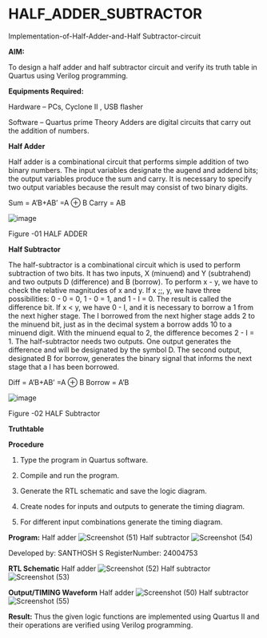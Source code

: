 # HALF_ADDER_SUBTRACTOR

Implementation-of-Half-Adder-and-Half Subtractor-circuit

**AIM:**

To design a half adder and half subtractor circuit and verify its truth table in Quartus using Verilog programming.

**Equipments Required:**

Hardware – PCs, Cyclone II , USB flasher 

Software – Quartus prime Theory Adders are digital circuits that carry out the addition of numbers.

**Half Adder**

Half adder is a combinational circuit that performs simple addition of two binary numbers. The input variables designate the augend and addend bits; the output variables produce the sum and carry. It is necessary to specify two output variables because the result may consist of two binary digits.

Sum = A’B+AB’ =A ⊕ B Carry = AB

![image](https://github.com/naavaneetha/HALF_ADDER_SUBTRACTOR/assets/154305477/bd4a0b2c-cdbc-4184-ab08-81578f121e1f)

Figure -01 HALF ADDER

**Half Subtractor**

The half-subtractor is a combinational circuit which is used to perform subtraction of two bits. It has two inputs, X (minuend) and Y (subtrahend) and two outputs D (difference) and B (borrow). To perform x - y, we have to check the relative magnitudes of x and y. If x ;;, y, we have three possibilities: 0 - 0 = 0, 1 - 0 = 1, and 1 - I = 0. The result is called the difference bit. If x < y, we have 0 - I, and it is necessary to borrow a 1 from the next higher stage. The I borrowed from the next higher stage adds 2 to the minuend bit, just as in the decimal system a borrow adds 10 to a minuend digit. With the minuend equal to 2, the difference becomes 2 - I = 1. The half-subtractor needs two outputs. One output generates the difference and will be designated by the symbol D. The second output, designated B for borrow, generates the binary signal that informs the next stage that a I has been borrowed. 

Diff = A’B+AB’ =A ⊕ B
Borrow = A’B

 ![image](https://github.com/naavaneetha/HALF_ADDER_SUBTRACTOR/assets/154305477/d76b099c-513f-4e7c-843a-e2fd028a531a)

Figure -02 HALF Subtractor

**Truthtable**

**Procedure**

1.	Type the program in Quartus software.

2.	Compile and run the program.

3.	Generate the RTL schematic and save the logic diagram.

4.	Create nodes for inputs and outputs to generate the timing diagram.

5.	For different input combinations generate the timing diagram.


**Program:**
Half adder
![Screenshot (51)](https://github.com/user-attachments/assets/829c7400-f679-4b62-a3ed-7c12e726ef4c)
Half subtractor
![Screenshot (54)](https://github.com/user-attachments/assets/cec946a2-f492-4770-a8a2-66637c5c478a)





Developed by: SANTHOSH S 
RegisterNumber: 24004753

**RTL Schematic**
Half adder
![Screenshot (52)](https://github.com/user-attachments/assets/4884d710-0f8a-4c6a-9db1-bdcf6eaf8f34)
Half subtractor
![Screenshot (53)](https://github.com/user-attachments/assets/5eb1e098-2adc-4899-a6ba-32f4985808b3)




**Output/TIMING Waveform**
Half adder
![Screenshot (50)](https://github.com/user-attachments/assets/ad92f06e-dd62-47e2-a8ba-c02806efe57d)
Half subtractor
![Screenshot (55)](https://github.com/user-attachments/assets/0e359a2b-37a2-498c-a4ef-6b95036d2a4d)



**Result:**
Thus the given logic functions are implemented using Quartus II and their operations are verified using Verilog programming.
